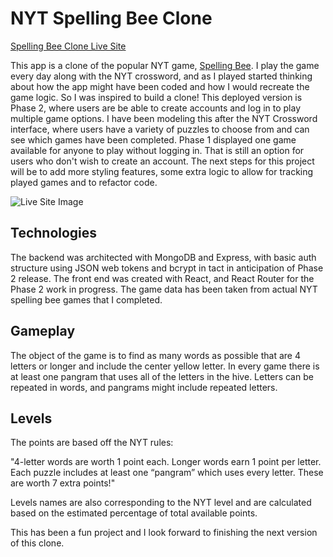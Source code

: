 # NYT Spelling Bee Clone

[Spelling Bee Clone Live Site](spelling-bee-clone.surge.sh)

This app is a clone of the popular NYT game, [Spelling Bee](https://www.nytimes.com/puzzles/spelling-bee). I play the game every day along with the NYT crossword, and as I played started thinking about how the app might have been coded and how I would recreate the game logic. So I was inspired to build a clone! This deployed version is Phase 2, where users are be able to create accounts and log in to play multiple game options. I have been modeling this after the NYT Crossword interface, where users have a variety of puzzles to choose from and can see which games have been completed. Phase 1 displayed one game available for anyone to play without logging in. That is still an option for users who don't wish to create an account. The next steps for this project will be to add more styling features, some extra logic to allow for tracking played games and to refactor code.

![Live Site Image](https://i.imgur.com/UfdPJkG.png)

## Technologies

The backend was architected with MongoDB and Express, with basic auth structure using JSON web tokens and bcrypt in tact in anticipation of Phase 2 release. The front end was created with React, and React Router for the Phase 2 work in progress. The game data has been taken from actual NYT spelling bee games that I completed.

## Gameplay

The object of the game is to find as many words as possible that are 4 letters or longer and include the center yellow letter. In every game there is at least one pangram that uses all of the letters in the hive. Letters can be repeated in words, and pangrams might include repeated letters.

## Levels

The points are based off the NYT rules:

"4-letter words are worth 1 point each.
Longer words earn 1 point per letter.
Each puzzle includes at least one “pangram” which uses every letter. These are worth 7 extra points!"

Levels names are also corresponding to the NYT level and are calculated based on the estimated percentage of total available points.

This has been a fun project and I look forward to finishing the next version of this clone.
